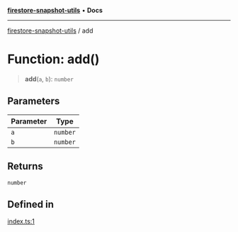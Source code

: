 [**firestore-snapshot-utils**](../README.md) • **Docs**

---

[firestore-snapshot-utils](../README.md) / add

# Function: add()

> **add**(`a`, `b`): `number`

## Parameters

| Parameter | Type     |
| --------- | -------- |
| `a`       | `number` |
| `b`       | `number` |

## Returns

`number`

## Defined in

[index.ts:1](https://github.com/ericvera/firestore-snapshot-utils/blob/main/src/index.ts#L1)
